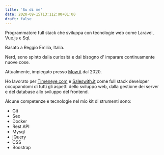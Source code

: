 ```yaml
---
title: 'Su di me'
date: 2020-09-15T13:112:00+01:00
draft: false
---
```


Programmatore full stack che sviluppa con tecnologie web come Laravel, Vue.js e Sql.

Basato a Reggio Emilia, Italia.

Nerd, sono spinto dalla curiosità e dal bisogno d' imparare continuamente nuove cose.

Attualmente, impiegato presso [Mow.it](https://mow.it) dal 2020.

Ho lavorato per [Timeneye.com](https://Timeneye.com) e [Saleswith.it](https://saleswith.it) 
come full stack developer occupandomi di tutti gli aspetti dello sviluppo web, 
dalla gestione dei server e del database allo sviluppo del frontend.  

 
Alcune competenze e tecnologie nel mio kit di strumenti sono: 
 - Git
 - Seo
 - Docker
 - Rest API
 - Mysql
 - jQuery
 - CSS
 - Boostrap

